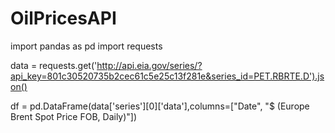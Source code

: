 # OilPricesAPI

import pandas as pd
import requests

data = requests.get('http://api.eia.gov/series/?api_key=801c30520735b2cec61c5e25c13f281e&series_id=PET.RBRTE.D').json()


df = pd.DataFrame(data['series'][0]['data'],columns=["Date", "$ (Europe Brent Spot Price FOB, Daily)"])
